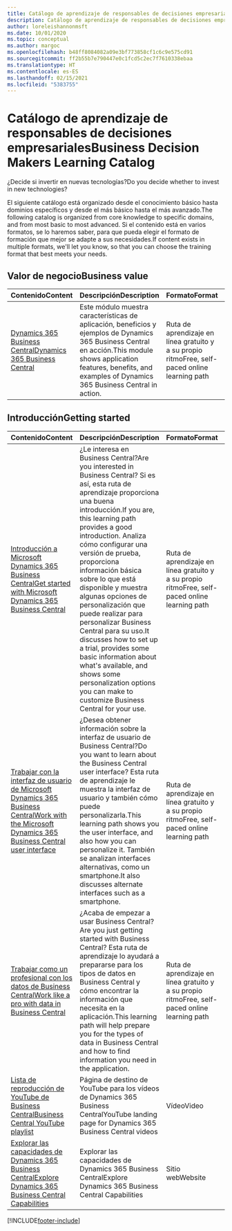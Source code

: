 ```yaml
---
title: Catálogo de aprendizaje de responsables de decisiones empresariales
description: Catálogo de aprendizaje de responsables de decisiones empresariales
author: loreleishannonmsft
ms.date: 10/01/2020
ms.topic: conceptual
ms.author: margoc
ms.openlocfilehash: b48ff8084082a09e3bf773858cf1c6c9e575cd91
ms.sourcegitcommit: ff2b55b7e790447e0c1fcd5c2ec7f7610338ebaa
ms.translationtype: HT
ms.contentlocale: es-ES
ms.lasthandoff: 02/15/2021
ms.locfileid: "5383755"
---
```

# <a name="business-decision-makers-learning-catalog"></a><span data-ttu-id="9c1af-103">Catálogo de aprendizaje de responsables de decisiones empresariales</span><span class="sxs-lookup"><span data-stu-id="9c1af-103">Business Decision Makers Learning Catalog</span></span>

<span data-ttu-id="9c1af-104">¿Decide si invertir en nuevas tecnologías?</span><span class="sxs-lookup"><span data-stu-id="9c1af-104">Do you decide whether to invest in new technologies?</span></span>

<span data-ttu-id="9c1af-105">El siguiente catálogo está organizado desde el conocimiento básico hasta dominios específicos y desde el más básico hasta el más avanzado.</span><span class="sxs-lookup"><span data-stu-id="9c1af-105">The following catalog is organized from core knowledge to specific domains, and from most basic to most advanced.</span></span> <span data-ttu-id="9c1af-106">Si el contenido está en varios formatos, se lo haremos saber, para que pueda elegir el formato de formación que mejor se adapte a sus necesidades.</span><span class="sxs-lookup"><span data-stu-id="9c1af-106">If content exists in multiple formats, we'll let you know, so that you can choose the training format that best meets your needs.</span></span>  

## <a name="business-value"></a><span data-ttu-id="9c1af-107">Valor de negocio<a name="busvalue"></a></span><span class="sxs-lookup"><span data-stu-id="9c1af-107">Business value<a name="busvalue"></a></span></span>

| <span data-ttu-id="9c1af-108">Contenido</span><span class="sxs-lookup"><span data-stu-id="9c1af-108">Content</span></span>                                                                 | <span data-ttu-id="9c1af-109">Descripción</span><span class="sxs-lookup"><span data-stu-id="9c1af-109">Description</span></span>                                                                                                | <span data-ttu-id="9c1af-110">Formato</span><span class="sxs-lookup"><span data-stu-id="9c1af-110">Format</span></span>                                | <span data-ttu-id="9c1af-111">Longitud</span><span class="sxs-lookup"><span data-stu-id="9c1af-111">Length</span></span>     |
|----------------------------------------------------------------------------------------------------------------|------------------------------------------------------------------------------------------------------------|---------------------------------------|------------|
| [<span data-ttu-id="9c1af-112">Dynamics 365 Business Central</span><span class="sxs-lookup"><span data-stu-id="9c1af-112">Dynamics 365 Business Central</span></span>](https://docs.microsoft.com/learn/modules/dynamics-365-business-central/) | <span data-ttu-id="9c1af-113">Este módulo muestra características de aplicación, beneficios y ejemplos de Dynamics 365 Business Central en acción.</span><span class="sxs-lookup"><span data-stu-id="9c1af-113">This module shows application features, benefits, and examples of Dynamics 365 Business Central in action.</span></span> | <span data-ttu-id="9c1af-114">Ruta de aprendizaje en línea gratuito y a su propio ritmo</span><span class="sxs-lookup"><span data-stu-id="9c1af-114">Free, self-paced online learning path</span></span> | <span data-ttu-id="9c1af-115">24 minutos</span><span class="sxs-lookup"><span data-stu-id="9c1af-115">24 minutes</span></span> |

## <a name="getting-started"></a><span data-ttu-id="9c1af-116">Introducción<a name="get-started"></a></span><span class="sxs-lookup"><span data-stu-id="9c1af-116">Getting started<a name="get-started"></a></span></span>

| <span data-ttu-id="9c1af-117">Contenido</span><span class="sxs-lookup"><span data-stu-id="9c1af-117">Content</span></span>                                                                                                                             | <span data-ttu-id="9c1af-118">Descripción</span><span class="sxs-lookup"><span data-stu-id="9c1af-118">Description</span></span>                                                                                                                                                                                                                                                                                      | <span data-ttu-id="9c1af-119">Formato</span><span class="sxs-lookup"><span data-stu-id="9c1af-119">Format</span></span>                                | <span data-ttu-id="9c1af-120">Longitud</span><span class="sxs-lookup"><span data-stu-id="9c1af-120">Length</span></span>             |
|------------------------------------------------------------------------------------------------------------------------------------------------------------------------------|--------------------------------------------------------------------------------------------------------------------------------------------------------------------------------------------------------------------------------------------------------------------------------------------------|---------------------------------------|--------------------|
| [<span data-ttu-id="9c1af-121">Introducción a Microsoft Dynamics 365 Business Central</span><span class="sxs-lookup"><span data-stu-id="9c1af-121">Get started with Microsoft Dynamics 365 Business Central</span></span>](https://docs.microsoft.com/learn/paths/get-started-dynamics-365-business-central/)                          | <span data-ttu-id="9c1af-122">¿Le interesa en Business Central?</span><span class="sxs-lookup"><span data-stu-id="9c1af-122">Are you interested in Business Central?</span></span> <span data-ttu-id="9c1af-123">Si es así, esta ruta de aprendizaje proporciona una buena introducción.</span><span class="sxs-lookup"><span data-stu-id="9c1af-123">If you are, this learning path provides a good introduction.</span></span> <span data-ttu-id="9c1af-124">Analiza cómo configurar una versión de prueba, proporciona información básica sobre lo que está disponible y muestra algunas opciones de personalización que puede realizar para personalizar Business Central para su uso.</span><span class="sxs-lookup"><span data-stu-id="9c1af-124">It discusses how to set up a trial, provides some basic information about what's available, and shows some personalization options you can make to customize Business Central for your use.</span></span> | <span data-ttu-id="9c1af-125">Ruta de aprendizaje en línea gratuito y a su propio ritmo</span><span class="sxs-lookup"><span data-stu-id="9c1af-125">Free, self-paced online learning path</span></span> | <span data-ttu-id="9c1af-126">3 horas 4 minutos</span><span class="sxs-lookup"><span data-stu-id="9c1af-126">3 hours 4 minutes</span></span>  |
| [<span data-ttu-id="9c1af-127">Trabajar con la interfaz de usuario de Microsoft Dynamics 365 Business Central</span><span class="sxs-lookup"><span data-stu-id="9c1af-127">Work with the Microsoft Dynamics 365 Business Central user interface</span></span>](https://docs.microsoft.com/learn/paths/work-with-user-interface-dynamics-365-business-central/) | <span data-ttu-id="9c1af-128">¿Desea obtener información sobre la interfaz de usuario de Business Central?</span><span class="sxs-lookup"><span data-stu-id="9c1af-128">Do you want to learn about the Business Central user interface?</span></span> <span data-ttu-id="9c1af-129">Esta ruta de aprendizaje le muestra la interfaz de usuario y también cómo puede personalizarla.</span><span class="sxs-lookup"><span data-stu-id="9c1af-129">This learning path shows you the user interface, and also how you can personalize it.</span></span> <span data-ttu-id="9c1af-130">También se analizan interfaces alternativas, como un smartphone.</span><span class="sxs-lookup"><span data-stu-id="9c1af-130">It also discusses alternate interfaces such as a smartphone.</span></span>                                                                               | <span data-ttu-id="9c1af-131">Ruta de aprendizaje en línea gratuito y a su propio ritmo</span><span class="sxs-lookup"><span data-stu-id="9c1af-131">Free, self-paced online learning path</span></span> | <span data-ttu-id="9c1af-132">2 horas 27 minutos</span><span class="sxs-lookup"><span data-stu-id="9c1af-132">2 hours 27 minutes</span></span> |
| [<span data-ttu-id="9c1af-133">Trabajar como un profesional con los datos de Business Central</span><span class="sxs-lookup"><span data-stu-id="9c1af-133">Work like a pro with data in Business Central</span></span>](https://docs.microsoft.com/learn/paths/work-pro-data-dynamics-365-business-central)                                    | <span data-ttu-id="9c1af-134">¿Acaba de empezar a usar Business Central?</span><span class="sxs-lookup"><span data-stu-id="9c1af-134">Are you just getting started with Business Central?</span></span> <span data-ttu-id="9c1af-135">Esta ruta de aprendizaje lo ayudará a prepararse para los tipos de datos en Business Central y cómo encontrar la información que necesita en la aplicación.</span><span class="sxs-lookup"><span data-stu-id="9c1af-135">This learning path will help prepare you for the types of data in Business Central and how to find information you need in the application.</span></span>                                                                                                  | <span data-ttu-id="9c1af-136">Ruta de aprendizaje en línea gratuito y a su propio ritmo</span><span class="sxs-lookup"><span data-stu-id="9c1af-136">Free, self-paced online learning path</span></span> | <span data-ttu-id="9c1af-137">2 horas 27 minutos</span><span class="sxs-lookup"><span data-stu-id="9c1af-137">2 hours 27 minutes</span></span> |
| [<span data-ttu-id="9c1af-138">Lista de reproducción de YouTube de Business Central</span><span class="sxs-lookup"><span data-stu-id="9c1af-138">Business Central YouTube playlist</span></span>](https://www.youtube.com/playlist?list=PLcakwueIHoT-wVFPKUtmxlqcG1kJ0oqq4)                                                                | <span data-ttu-id="9c1af-139">Página de destino de YouTube para los vídeos de Dynamics 365 Business Central</span><span class="sxs-lookup"><span data-stu-id="9c1af-139">YouTube landing page for Dynamics 365 Business Central videos</span></span>                                                                                                                                                                                                                                    | <span data-ttu-id="9c1af-140">Vídeo</span><span class="sxs-lookup"><span data-stu-id="9c1af-140">Video</span></span>                                 |                    |
| [<span data-ttu-id="9c1af-141">Explorar las capacidades de Dynamics 365 Business Central</span><span class="sxs-lookup"><span data-stu-id="9c1af-141">Explore Dynamics 365 Business Central Capabilities</span></span>](https://dynamics.microsoft.com/business-central/capabilities/)                                                    | <span data-ttu-id="9c1af-142">Explorar las capacidades de Dynamics 365 Business Central</span><span class="sxs-lookup"><span data-stu-id="9c1af-142">Explore Dynamics 365 Business Central Capabilities</span></span>                                                                                                                                                                                                                                               | <span data-ttu-id="9c1af-143">Sitio web</span><span class="sxs-lookup"><span data-stu-id="9c1af-143">Website</span></span>                               |                    |


[!INCLUDE[footer-include](../includes/footer-banner.md)]
